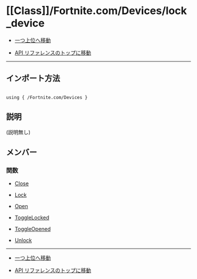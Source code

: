 # [[Class]]/Fortnite.com/Devices/lock_device

- [一つ上位へ移動](../main.md)

- [API リファレンスのトップに移動](/main.md)

---

## インポート方法

```verse

using { /Fortnite.com/Devices }

```

## 説明

(説明無し)

## メンバー

### 関数

- [Close](./F_Close/main.md)

- [Lock](./F_Lock/main.md)

- [Open](./F_Open/main.md)

- [ToggleLocked](./F_ToggleLocked/main.md)

- [ToggleOpened](./F_ToggleOpened/main.md)

- [Unlock](./F_Unlock/main.md)

---

- [一つ上位へ移動](../main.md)

- [API リファレンスのトップに移動](/main.md)
